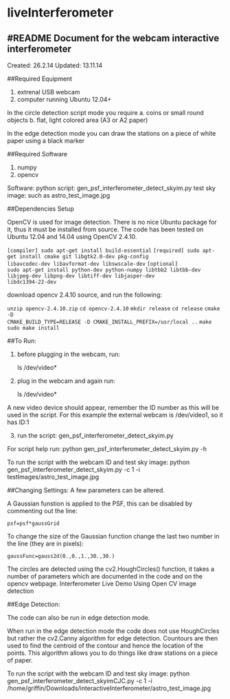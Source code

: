 liveInterferometer
==================

#README Document for the webcam interactive interferometer
-----------------------------------------------------------------
Created: 26.2.14
Updated: 13.11.14

##Required Equipment
1. extrenal USB webcam
2. computer running Ubuntu 12.04+

In the circle detection script mode you require
a. coins or small round objects
b. flat, light colored area (A3 or A2 paper)

In the edge detection mode you can draw the stations on a piece of white paper using a black marker

##Required Software
1. numpy
2. opencv

Software:
python script: gen_psf_interferometer_detect_skyim.py
test sky image: such as astro_test_image.jpg

##Dependencies Setup

OpenCV is used for image detection. There is no nice Ubuntu package for it, thus it must be installed from source. The code has been tested on Ubuntu 12.04 and 14.04 using OpenCV 2.4.10.

<code>[compiler] sudo apt-get install build-essential</code>
<code>[required] sudo apt-get install cmake git libgtk2.0-dev pkg-config libavcodec-dev libavformat-dev libswscale-dev</code>
<code>[optional] sudo apt-get install python-dev python-numpy libtbb2 libtbb-dev libjpeg-dev libpng-dev libtiff-dev libjasper-dev libdc1394-22-dev</code>

download opencv 2.4.10 source, and run the following:

<code>unzip opencv-2.4.10.zip</code>
<code>cd opencv-2.4.10</code>
<code>mkdir release</code>
<code>cd release</code>
<code>cmake -D CMAKE_BUILD_TYPE=RELEASE -D CMAKE_INSTALL_PREFIX=/usr/local ..</code>
<code>make</code>
<code>sudo make install</code>

##To Run:
1. before plugging in the webcam, run:

    ls /dev/video*

2. plug in the webcam and again run:

    ls /dev/video*

A new video device should appear, remember the ID number as this will be used in the script. For this example the external webcam is /dev/video1, so it has ID:1

3. run the script: gen_psf_interferometer_detect_skyim.py

For script help run: python gen_psf_interferometer_detect_skyim.py -h

To run the script with the webcam ID and test sky image: python gen_psf_interferometer_detect_skyim.py -c 1 -i testImages/astro_test_image.jpg


##Changing Settings:
A few parameters can be altered.

A Gaussian funstion is applied to the PSF, this can be disabled by commenting out the line:

    psf=psf*gaussGrid

To change the size of the Gaussian function change the last two number in the line (they are in pixels):

    gaussFunc=gauss2d(0.,0.,1.,30.,30.)

The circles are detected using the cv2.HoughCircles() function, it takes a number of parameters which are documented in the code and on the opencv webpage.
Interferometer Live Demo Using Open CV image detection

##Edge Detection:

The code can also be run in edge detection mode.

When run in the edge detection mode the code does not use HoughCircles but rather the cv2.Canny algorithm for edge detection. Countours are then used to find the centroid of the contour and hence the location of the points. This algorithm allows you to do things like draw stations on a piece of paper.

To run the script with the webcam ID and test sky image: python gen_psf_interferometer_detect_skyimCJC.py -c 1 -i /home/griffin/Downloads/interactiveInterferometer/astro_test_image.jpg


